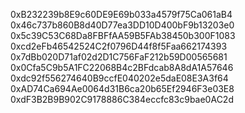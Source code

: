 0xB232239b8E9c60DE9E69b033a4579f75Ca061aB4
0x46c737b860B8d40D77ea3DD10D400bF9b13203e0
0x5c39C53C68Da8FBFfAA59B5FAb38450b300F1083
0xcd2eFb46542524C2f0796D44f8f5Faa662174393
0x7dBb020D71af02d2D1C756FaF212b59D00565681
0x0Cfa5C9b5A1FC22068B4c2BFdcab8A8dA1A57646
0xdc92f556274640B9ccfE040202e5daE08E3A3f64
0xAD74Ca694Ae0064d31B6ca20b65Ef2946F3e03E8
0xdF3B2B9B902C9178886C384eccfc83c9bae0AC2d



